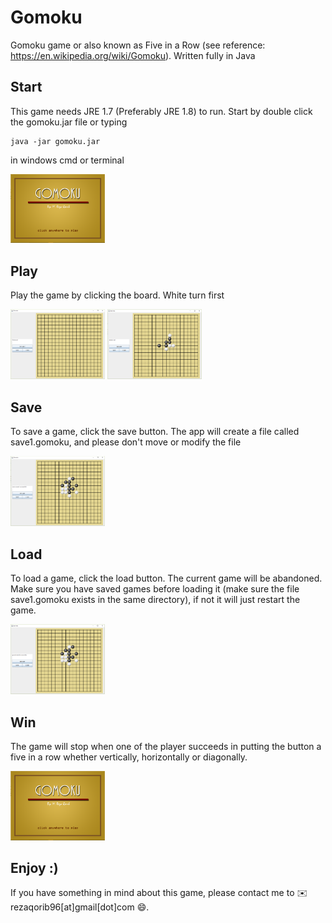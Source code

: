 # Gomoku
Gomoku game or also known as Five in a Row (see reference: https://en.wikipedia.org/wiki/Gomoku). Written fully in Java

## Start
This game needs JRE 1.7 (Preferably JRE 1.8) to run.
Start by double click the gomoku.jar file or typing
```
java -jar gomoku.jar
```
in windows cmd or terminal

<img alt="initial screen" src="screenshots/home.PNG" width="30%">

## Play
Play the game by clicking the board. White turn first

<img alt="initial screen" src="screenshots/start.PNG" width="30%">
<img alt="initial screen" src="screenshots/play.PNG" width="30%">

## Save
To save a game, click the save button. The app will create a file called save1.gomoku, and please don't move or modify the file

<img alt="initial screen" src="screenshots/save.PNG" width="30%">

## Load
To load a game, click the load button. The current game will be abandoned. Make sure you have saved games before loading it (make sure the file save1.gomoku exists in the same directory), if not it will just restart the game.

<img alt="initial screen" src="screenshots/load.PNG" width="30%">

## Win
The game will stop when one of the player succeeds in putting the button a five in a row whether vertically, horizontally or diagonally.

<img alt="initial screen" src="screenshots/home.PNG" width="30%">

## Enjoy :)
If you have something in mind about this game, please contact me to :envelope: rezaqorib96[at]gmail[dot]com :smile:.